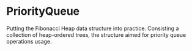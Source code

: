 # PriorityQueue
Putting the Fibonacci Heap data structure into practice. Consisting a collection of heap-ordered trees, the structure aimed for priority queue operations usage.
